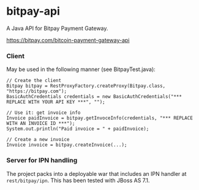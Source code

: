 bitpay-api
==========

A Java API for Bitpay Payment Gateway.

https://bitpay.com/bitcoin-payment-gateway-api

### Client

May be used in the following manner (see BitpayTest.java):

    // Create the client
    Bitpay bitpay = RestProxyFactory.createProxy(Bitpay.class, "https://bitpay.com");
    BasicAuthCredentials credentials = new BasicAuthCredentials("*** REPLACE WITH YOUR API KEY ***", "");

    // Use it: get invoice info
    Invoice paidInvoice = bitpay.getInvoceInfo(credentials, "*** REPLACE WITH AN INVOICE ID ***");
    System.out.println("Paid invoice = " + paidInvoice);

    // Create a new invoice
    Invoice invoice = bitpay.createInvoice(...);


### Server for IPN handling

The project packs into a deployable war that includes an IPN handler at `rest/bitpay/ipn`.
This has been tested with JBoss AS 7.1.

